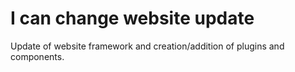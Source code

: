 <!--
  slug: icc
  type: fortpolio
  metaKeyword: garden
  metaTitle: I can change website update
  metaDescription: &hellip;
  categories: JavaScript, HTML/CSS
  tags: PHP, Kirby, JavaScript, HTML/CSS, Vue, volunteer work
  inCv: true
  inPortfolio: false
  dateFrom: 2021-11-01
  dateTo: 2022-11-01
-->

# I can change website update

Update of website framework and creation/addition of plugins and components.

